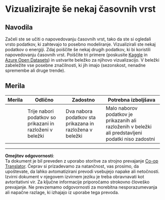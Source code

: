 <!--
CO_OP_TRANSLATOR_METADATA:
{
  "original_hash": "d1781b0b92568ea1d119d0a198b576b4",
  "translation_date": "2025-09-05T12:03:03+00:00",
  "source_file": "7-TimeSeries/1-Introduction/assignment.md",
  "language_code": "sl"
}
-->
# Vizualizirajte še nekaj časovnih vrst

## Navodila

Začeli ste se učiti o napovedovanju časovnih vrst, tako da ste si ogledali vrsto podatkov, ki zahtevajo to posebno modeliranje. Vizualizirali ste nekaj podatkov o energiji. Zdaj poiščite še nekaj drugih podatkov, ki bi koristili napovedovanju časovnih vrst. Poiščite tri primere (poskusite [Kaggle](https://kaggle.com) in [Azure Open Datasets](https://azure.microsoft.com/en-us/services/open-datasets/catalog/?WT.mc_id=academic-77952-leestott)) in ustvarite beležko za njihovo vizualizacijo. V beležki zabeležite vse posebne značilnosti, ki jih imajo (sezonskost, nenadne spremembe ali druge trende).

## Merila

| Merila   | Odlično                                               | Zadostno                                            | Potrebna izboljšava                                                                      |
| -------- | ----------------------------------------------------- | -------------------------------------------------- | --------------------------------------------------------------------------------------- |
|          | Trije nabori podatkov so prikazani in razloženi v beležki | Dva nabora podatkov sta prikazana in razložena v beležki | Malo naborov podatkov je prikazanih ali razloženih v beležki ali predstavljeni podatki niso zadostni |

---

**Omejitev odgovornosti**:  
Ta dokument je bil preveden z uporabo storitve za strojno prevajanje [Co-op Translator](https://github.com/Azure/co-op-translator). Čeprav si prizadevamo za natančnost, vas prosimo, da upoštevate, da lahko avtomatizirani prevodi vsebujejo napake ali netočnosti. Izvirni dokument v njegovem izvirnem jeziku je treba obravnavati kot avtoritativni vir. Za ključne informacije priporočamo strokovno človeško prevajanje. Ne prevzemamo odgovornosti za morebitna nesporazumevanja ali napačne razlage, ki izhajajo iz uporabe tega prevoda.